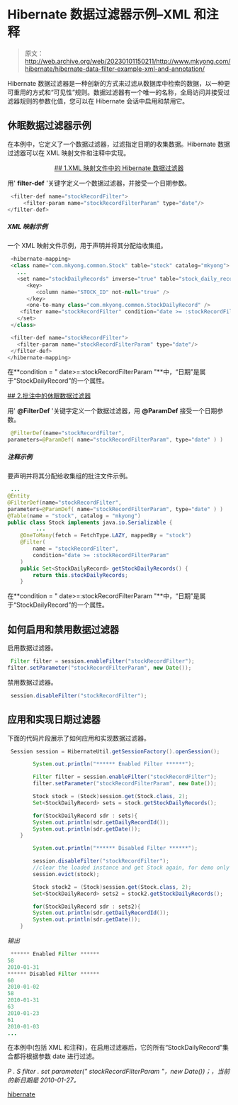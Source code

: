 # Hibernate 数据过滤器示例–XML 和注释

> 原文：<http://web.archive.org/web/20230101150211/http://www.mkyong.com/hibernate/hibernate-data-filter-example-xml-and-annotation/>

Hibernate 数据过滤器是一种创新的方式来过滤从数据库中检索的数据，以一种更可重用的方式和“可见性”规则。数据过滤器有一个唯一的名称，全局访问并接受过滤器规则的参数化值，您可以在 Hibernate 会话中启用和禁用它。

## 休眠数据过滤器示例

在本例中，它定义了一个数据过滤器，过滤指定日期的收集数据。Hibernate 数据过滤器可以在 XML 映射文件和注释中实现。

 <ins class="adsbygoogle" style="display:block; text-align:center;" data-ad-format="fluid" data-ad-layout="in-article" data-ad-client="ca-pub-2836379775501347" data-ad-slot="6894224149">## 1.XML 映射文件中的 Hibernate 数据过滤器

用' **filter-def** '关键字定义一个数据过滤器，并接受一个日期参数。

```java
 <filter-def name="stockRecordFilter">
     <filter-param name="stockRecordFilterParam" type="date"/>
</filter-def> 
```

##### XML 映射示例

一个 XML 映射文件示例，用于声明并将其分配给收集组。

```java
 <hibernate-mapping>
 <class name="com.mkyong.common.Stock" table="stock" catalog="mkyong">
   ...
   <set name="stockDailyRecords" inverse="true" table="stock_daily_record">
      <key>
         <column name="STOCK_ID" not-null="true" />
      </key>
      <one-to-many class="com.mkyong.common.StockDailyRecord" />
    <filter name="stockRecordFilter" condition="date >= :stockRecordFilterParam"/>
   </set>
 </class>   

 <filter-def name="stockRecordFilter">
   <filter-param name="stockRecordFilterParam" type="date"/>
 </filter-def>
</hibernate-mapping> 
```

在**condition = " date>=:stockRecordFilterParam "**中，“日期”是属于“StockDailyRecord”的一个属性。

 <ins class="adsbygoogle" style="display:block" data-ad-client="ca-pub-2836379775501347" data-ad-slot="8821506761" data-ad-format="auto" data-ad-region="mkyongregion">## 2.批注中的休眠数据过滤器

用' **@FilterDef** '关键字定义一个数据过滤器，用 **@ParamDef** 接受一个日期参数。

```java
 @FilterDef(name="stockRecordFilter", 
parameters=@ParamDef( name="stockRecordFilterParam", type="date" ) ) 
```

##### 注释示例

要声明并将其分配给收集组的批注文件示例。

```java
 ...
@Entity
@FilterDef(name="stockRecordFilter", 
parameters=@ParamDef( name="stockRecordFilterParam", type="date" ) )
@Table(name = "stock", catalog = "mkyong")
public class Stock implements java.io.Serializable {
         ...
	@OneToMany(fetch = FetchType.LAZY, mappedBy = "stock")
	@Filter(
		name = "stockRecordFilter",
		condition="date >= :stockRecordFilterParam"
	)
	public Set<StockDailyRecord> getStockDailyRecords() {
		return this.stockDailyRecords;
	} 
```

在**condition = " date>=:stockRecordFilterParam "**中，“日期”是属于“StockDailyRecord”的一个属性。

## 如何启用和禁用数据过滤器

启用数据过滤器。

```java
 Filter filter = session.enableFilter("stockRecordFilter");
filter.setParameter("stockRecordFilterParam", new Date()); 
```

禁用数据过滤器。

```java
 session.disableFilter("stockRecordFilter"); 
```

## 应用和实现日期过滤器

下面的代码片段展示了如何应用和实现数据过滤器。

```java
 Session session = HibernateUtil.getSessionFactory().openSession();

        System.out.println("****** Enabled Filter ******");

        Filter filter = session.enableFilter("stockRecordFilter");
        filter.setParameter("stockRecordFilterParam", new Date());

        Stock stock = (Stock)session.get(Stock.class, 2);
        Set<StockDailyRecord> sets = stock.getStockDailyRecords();

        for(StockDailyRecord sdr : sets){
		System.out.println(sdr.getDailyRecordId());
		System.out.println(sdr.getDate());
	}

        System.out.println("****** Disabled Filter ******");

        session.disableFilter("stockRecordFilter");
        //clear the loaded instance and get Stock again, for demo only
        session.evict(stock);

        Stock stock2 = (Stock)session.get(Stock.class, 2);
        Set<StockDailyRecord> sets2 = stock2.getStockDailyRecords();

        for(StockDailyRecord sdr : sets2){
		System.out.println(sdr.getDailyRecordId());
		System.out.println(sdr.getDate());
	} 
```

*输出*

```java
 ****** Enabled Filter ******
58
2010-01-31
****** Disabled Filter ******
60
2010-01-02
58
2010-01-31
63
2010-01-23
61
2010-01-03
... 
```

在本例中(包括 XML 和注释)，在启用过滤器后，它的所有“StockDailyRecord”集合都将根据参数 date 进行过滤。

*P . S filter . set parameter(" stockRecordFilterParam "，new Date())；，当前的新日期是 2010-01-27。*

[hibernate](http://web.archive.org/web/20190305140316/http://www.mkyong.com/tag/hibernate/)







